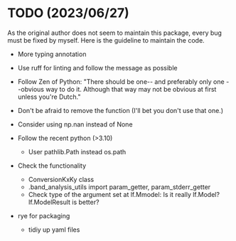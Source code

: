 # TODO (2023/06/27)

As the original author does not seem to maintain this package, every bug must be fixed by myself. Here is the guideline to maintain the code.

- More typing annotation
- Use ruff for linting and follow the message as possible
- Follow Zen of Python: "There should be one-- and preferably only one --obvious way to do it. Although that way may not be obvious at first unless you're Dutch."
- Don't be afraid to remove the function (I'll bet you don't use that one.)

- Consider using np.nan instead of None

- Follow the recent python (>3.10)

  - User pathlib.Path instead os.path

- Check the functionality

  - ConversionKxKy class
  - .band_analysis_utils import param_getter, param_stderr_getter
  - Check type of the argument set at lf.Mmodel: Is it really lf.Model? lf.ModelResult is better?

- rye for packaging
  - tidiy up yaml files
